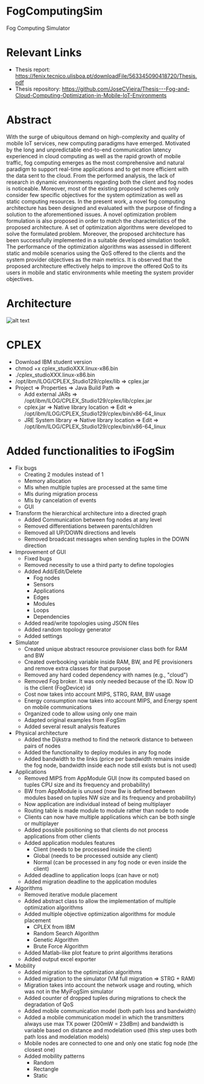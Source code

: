# FogComputingSim
Fog Computing Simulator

# Relevant Links
- Thesis report: https://fenix.tecnico.ulisboa.pt/downloadFile/563345090418720/Thesis.pdf
- Thesis repository: https://github.com/JoseCVieira/Thesis---Fog-and-Cloud-Computing-Optimization-in-Mobile-IoT-Environments

# Abstract
With the surge of ubiquitous demand on high-complexity and quality of mobile IoT services, new computing paradigms have emerged. Motivated by the long and unpredictable end-to-end communication latency experienced in cloud computing as well as the rapid growth of mobile traffic, fog computing emerges as the most comprehensive and natural paradigm to support real-time applications and to get more efficient with the data sent to the cloud. From the performed analysis, the lack of research in dynamic environments regarding both the client and fog nodes is noticeable. Moreover, most of the existing proposed schemes only consider few specific objectives for the system optimization as well as static computing resources. In the present work, a novel fog computing architecture has been designed and evaluated with the purpose of finding a solution to the aforementioned issues. A novel optimization problem formulation is also proposed in order to match the characteristics of the proposed architecture. A set of optimization algorithms were developed to solve the formulated problem. Moreover, the proposed architecture has been successfully implemented in a suitable developed simulation toolkit. The performance of the optimization algorithms was assessed in different static and mobile scenarios using the QoS offered to the clients and the system provider objectives as the main metrics. It is observed that the proposed architecture effectively helps to improve the offered QoS to its users in mobile and static environments while meeting the system provider objectives.

# Architecture
![alt text](https://github.com/JoseCVieira/Thesis/blob/master/fog_architecture.png)

# CPLEX
- Download IBM student version
- chmod +x cplex_studioXXX.linux-x86.bin
- ./cplex_studioXXX.linux-x86.bin
- /opt/ibm/ILOG/CPLEX_Studio129/cplex/lib => cplex.jar
- Project => Properties => Java Build Path => 
  - Add external JARs => /opt/ibm/ILOG/CPLEX_Studio129/cplex/lib/cplex.jar
  - cplex.jar => Native library location => Edit => /opt/ibm/ILOG/CPLEX_Studio129/cplex/bin/x86-64_linux
  - JRE System library => Native library location => Edit => /opt/ibm/ILOG/CPLEX_Studio129/cplex/bin/x86-64_linux

# Added functionalities to iFogSim
- Fix bugs
	- Creating 2 modules instead of 1
	- Memory allocation
	- MIs when multiple tuples are processed at the same time
	- MIs during migration process
	- MIs by cancelation of events
	- GUI
- Transform the hierarchical architecture into a directed graph
	- Added Communication between fog nodes at any level
	- Removed differentiations between parents/children
	- Removed all UP/DOWN directions and levels
	- Removed broadcast messages when sending tuples in the DOWN direction
- Improvement of GUI
	- Fixed bugs
	- Removed necessity to use a third party to define topologies
	- Added Add/Edit/Delete
		- Fog nodes
		- Sensors
		- Applications
		- Edges
		- Modules
		- Loops
		- Dependencies
	- Added read/write topologies using JSON files
	- Added random topology generator
	- Added settings
- Simulator
	- Created unique abstract resource provisioner class both for RAM and BW
	- Created overbooking variable inside RAM, BW, and PE provisioners and remove extra classes for that purpose
	- Removed any hard coded dependency with names (e.g., "cloud")
	- Removed Fog broker. It was only needed because of the ID. Now ID is the client (FogDevice) id
	- Cost now takes into account MIPS, STRG, RAM, BW usage
	- Energy consumption now takes into account MIPS, and Energy spent on mobile communications
	- Organized code to allow using only one main
	- Adapted original examples from iFogSim
	- Added several result analysis features
- Physical architecture
	- Added the Dijkstra method to find the network distance to between pairs of nodes
	- Added the functionality to deploy modules in any fog node
	- Added bandwidth to the links (price per bandwidth remains inside the fog node, bandwidth inside each node still exists but is not used)
- Applications
	- Removed MIPS from AppModule GUI (now its computed based on tuples CPU size and its frequency and probability)
	- BW from AppModule is unused (now Bw is defined between modules based on tuples NW size and its frequency and probability)
	- Now application are individual instead of being multiplayer
	- Routing table is made module to module rather than node to node
	- Clients can now have multiple applications which can be both single or multiplayer
	- Added possible positioning so that clients do not process applications from other clients
	- Added application modules features
		- Client (needs to be processed inside the client)
		- Global (needs to be processed outside any client)
		- Normal (can be processed in any fog node or even inside the client)
	- Added deadline to application loops (can have or not)
	- Added migration deadline to the application modules
- Algorithms
	- Removed iterative module placement
	- Added abstract class to allow the implementation of multiple optimization algorithms
	- Added multiple objective optimization algorithms for module placement
		- CPLEX from IBM
		- Random Search Algorithm
		- Genetic Algorithm
		- Brute Force Algorithm
	- Added Matlab-like plot feature to print algorithms iterations
	- Added output excel exporter
- Mobility
	- Added migration to the optimization algorithms
	- Added migration to the simulator (VM full migration => STRG + RAM)
	- Migration takes into account the network usage and routing, which was not in the MyiFogSim simulator
	- Added counter of dropped tuples during migrations to check the degradation of QoS
	- Added mobile communication model (both path loss and bandwidth)
	- Added a mobile communication model in which the transmitters always use max TX power (200mW = 23dBm) and bandwidth is variable based on distance and modelation used (this step uses both path loss and modelation models)
	- Mobile nodes are connected to one and only one static fog node (the closest one)
	- Added mobility patterns
		- Random
		- Rectangle
		- Static
